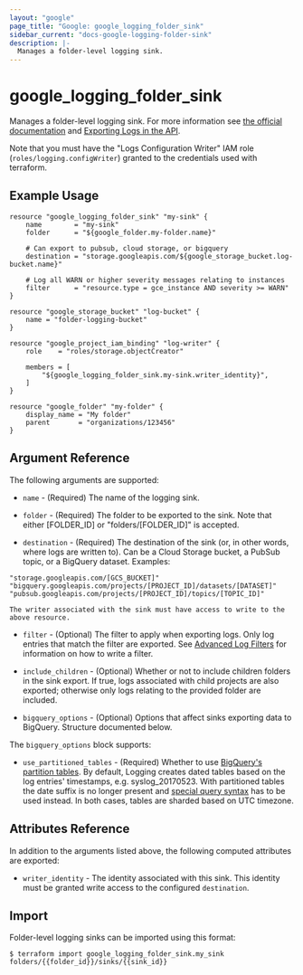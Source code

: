 ```yaml
---
layout: "google"
page_title: "Google: google_logging_folder_sink"
sidebar_current: "docs-google-logging-folder-sink"
description: |-
  Manages a folder-level logging sink.
---
```


# google\_logging\_folder\_sink

Manages a folder-level logging sink. For more information see
[the official documentation](https://cloud.google.com/logging/docs/) and
[Exporting Logs in the API](https://cloud.google.com/logging/docs/api/tasks/exporting-logs).

Note that you must have the "Logs Configuration Writer" IAM role (`roles/logging.configWriter`)
granted to the credentials used with terraform.

## Example Usage

```hcl
resource "google_logging_folder_sink" "my-sink" {
    name        = "my-sink"
    folder      = "${google_folder.my-folder.name}"

    # Can export to pubsub, cloud storage, or bigquery
    destination = "storage.googleapis.com/${google_storage_bucket.log-bucket.name}"

    # Log all WARN or higher severity messages relating to instances
    filter      = "resource.type = gce_instance AND severity >= WARN"
}

resource "google_storage_bucket" "log-bucket" {
    name = "folder-logging-bucket"
}

resource "google_project_iam_binding" "log-writer" {
    role    = "roles/storage.objectCreator"

    members = [
        "${google_logging_folder_sink.my-sink.writer_identity}",
    ]
}

resource "google_folder" "my-folder" {
	display_name = "My folder"
    parent       = "organizations/123456"
}
```

## Argument Reference

The following arguments are supported:

* `name` - (Required) The name of the logging sink.

* `folder` - (Required) The folder to be exported to the sink. Note that either [FOLDER_ID] or "folders/[FOLDER_ID]" is
    accepted.

* `destination` - (Required) The destination of the sink (or, in other words, where logs are written to). Can be a
    Cloud Storage bucket, a PubSub topic, or a BigQuery dataset. Examples:
```
"storage.googleapis.com/[GCS_BUCKET]"
"bigquery.googleapis.com/projects/[PROJECT_ID]/datasets/[DATASET]"
"pubsub.googleapis.com/projects/[PROJECT_ID]/topics/[TOPIC_ID]"
```
    The writer associated with the sink must have access to write to the above resource.

* `filter` - (Optional) The filter to apply when exporting logs. Only log entries that match the filter are exported.
    See [Advanced Log Filters](https://cloud.google.com/logging/docs/view/advanced_filters) for information on how to
    write a filter.

* `include_children` - (Optional) Whether or not to include children folders in the sink export. If true, logs
    associated with child projects are also exported; otherwise only logs relating to the provided folder are included.

* `bigquery_options` - (Optional) Options that affect sinks exporting data to BigQuery. Structure documented below.

The `bigquery_options` block supports:

* `use_partitioned_tables` - (Required) Whether to use [BigQuery's partition tables](https://cloud.google.com/bigquery/docs/partitioned-tables).
    By default, Logging creates dated tables based on the log entries' timestamps, e.g. syslog_20170523. With partitioned
    tables the date suffix is no longer present and [special query syntax](https://cloud.google.com/bigquery/docs/querying-partitioned-tables)
    has to be used instead. In both cases, tables are sharded based on UTC timezone.

## Attributes Reference

In addition to the arguments listed above, the following computed attributes are
exported:

* `writer_identity` - The identity associated with this sink. This identity must be granted write access to the
    configured `destination`.

## Import

Folder-level logging sinks can be imported using this format:

```
$ terraform import google_logging_folder_sink.my_sink folders/{{folder_id}}/sinks/{{sink_id}}
```
